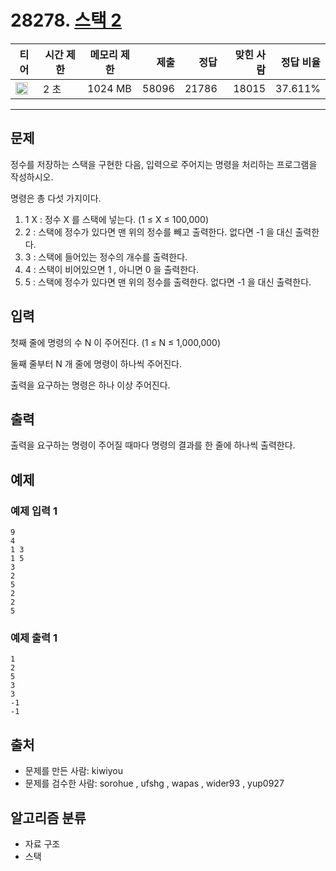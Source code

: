 # 28278. [스택 2](https://www.acmicpc.net/problem/28278)

| 티어                                                                 | 시간 제한 | 메모리 제한 |  제출 |  정답 | 맞힌 사람 | 정답 비율 |
| -------------------------------------------------------------------- | --------- | ----------- | ----: | ----: | --------: | --------: |
| <img src="https://static.solved.ac/tier_small/7.svg" width="20px" /> | 2 초      | 1024 MB     | 58096 | 21786 |     18015 |   37.611% |

---

## 문제

정수를 저장하는 스택을 구현한 다음, 입력으로 주어지는 명령을 처리하는 프로그램을 작성하시오.

명령은 총 다섯 가지이다.

1. 1 X : 정수 X 를 스택에 넣는다. (1 ≤ X ≤ 100,000)
2. 2 : 스택에 정수가 있다면 맨 위의 정수를 빼고 출력한다. 없다면 -1 을 대신 출력한다.
3. 3 : 스택에 들어있는 정수의 개수를 출력한다.
4. 4 : 스택이 비어있으면 1 , 아니면 0 을 출력한다.
5. 5 : 스택에 정수가 있다면 맨 위의 정수를 출력한다. 없다면 -1 을 대신 출력한다.

## 입력

첫째 줄에 명령의 수
N
이 주어진다. (1 ≤
N
≤ 1,000,000)

둘째 줄부터
N
개 줄에 명령이 하나씩 주어진다.

출력을 요구하는 명령은 하나 이상 주어진다.

## 출력

출력을 요구하는 명령이 주어질 때마다 명령의 결과를 한 줄에 하나씩 출력한다.

## 예제

### 예제 입력 1

```
9
4
1 3
1 5
3
2
5
2
2
5
```

### 예제 출력 1

```
1
2
5
3
3
-1
-1
```

## 출처

- 문제를 만든 사람: kiwiyou
- 문제를 검수한 사람: sorohue , ufshg , wapas , wider93 , yup0927

## 알고리즘 분류

- 자료 구조
- 스택
